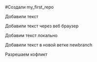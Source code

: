 #Создали my_first_repo

Добавили текст

Добавили текст через веб браузер

Добавим текст локально

Добавили текст в новой ветке newbranch

Разрешаем кофликт
